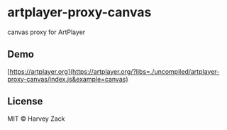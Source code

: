 # artplayer-proxy-canvas

canvas proxy for ArtPlayer

## Demo

[https://artplayer.org](https://artplayer.org/?libs=./uncompiled/artplayer-proxy-canvas/index.js&example=canvas)

## License

MIT © Harvey Zack
